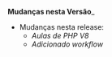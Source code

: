 **Mudanças nesta Versão**_

- Mudanças nesta release:
    - _Aulas de PHP V8_
    - _Adicionado workflow_
